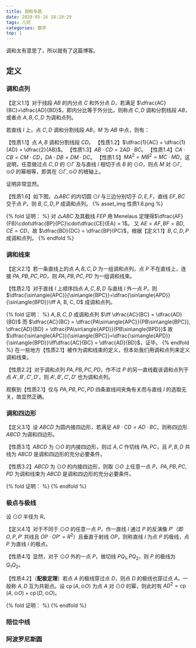```yaml
---
title: 调和专题
date: 2020-05-16 18:19:29
tags: 几何
categories: 数学
top: 1
---
```


调和太有意思了，所以就有了这篇博客。

<!-- more -->

## 定义

### 调和点列

【定义1.1】对于线段 $AB$ 的内分点 $C$ 和外分点 $D$，若满足 $\dfrac{AC}{BC}=\dfrac{AD}{BD}$，即内分比等于外分比，则称点 $C, D$ 调和分割线段 $AB$，或者点 $A, B, C, D$ 为调和点列。

若直线 $l$ 上，点 $C, D$ 调和分割线段 $AB$，$M$ 为 $AB$ 中点，则有：

【性质1.1】点 $A, B$ 调和分割线段 $CD$。
【性质1.2】$\dfrac{1}{AC} + \dfrac{1}{AD} = \dfrac{2}{AB}$。
【性质1.3】$AB\cdot CD = 2AD\cdot BC$。
【性质1.4】$CA\cdot CB = CM\cdot CD$，$DA\cdot DB = DM\cdot DC$。
【性质1.5】$MA^2 = MB^2 = MC\cdot MD$。这说明，任意做过点 $C, D$ 的 $\odot \Gamma$ 及与直线 $l$ 相切于点 $B$ 的 $\odot O$，则点 $M$ 对 $\odot \Gamma, \odot O$ 的幂相等，即其在 $\odot \Gamma, \odot O$ 的根轴上。

证明非常显然。

【性质1.6】如下图，$\triangle{ABC}$ 的内切圆 $\odot I$ 与三边分别切于 $D, E, F$，直线 $EF, BC$ 交于点 $P$，则 $B, C, D, P$ 成调和点列。
{% asset_img 性质1.6.png %}

{% fold 证明： %}
对 $\triangle{ABC}$ 及其截线 $FEP$ 用 Menelaus 定理得$\dfrac{AF}{FB}\cdot\dfrac{BP}{PC}\cdot\dfrac{CE}{EA} = 1$。
又 $AE = AF, BF = BD, CE = CD$，故 $\dfrac{BD}{DC} = \dfrac{BP}{PC}$，根据【定义1.1】$B, C, D, P$ 成调和点列。
{% endfold %}

### 调和线束

【定义2.1】若一条直线上的点 $A, B, C, D$ 为一组调和点列，点 $P$ 不在直线上，连接 $PA, PB, PC, PD$，则 $PA, PB, PC, PD$ 为一组调和线束。

【性质2.1】对于直线 $l$ 上顺序四点 $A, C, B, D$ 与直线 $l$ 外一点 $P$，则 $\dfrac{\sin\angle{APC}}{\sin\angle{BPC}}=\dfrac{\sin\angle{APD}}{\sin\angle{BPD}}\iff A, B, C, D$ 成调和点列。

{% fold 证明： %}
$A, B, C, D$ 成调和点列 $\iff \dfrac{AC}{BC} = \dfrac{AD}{BD}$
而 $\dfrac{AC}{BC} = \dfrac{PA\sin\angle{APC}}{PB\sin\angle{BPC}}, \dfrac{AD}{BD} = \dfrac{PA\sin\angle{APD}}{PB\sin\angle{BPD}}$
故 $\dfrac{\sin\angle{APC}}{\sin\angle{BPC}}=\dfrac{\sin\angle{APD}}{\sin\angle{BPD}}\iff\dfrac{AC}{BC} = \dfrac{AD}{BD}$，证毕。
{% endfold %}
在一些地方【性质2.1】被作为调和线束的定义，但本处我们用调和点列来定义调和线束。

【性质2.2】对于调和点列 $PA, PB, PC, PD$，作不过 $P$ 的另一直线截该调和点列于点 $A', B', C', D'$，则 $A', B', C', D'$ 也为调和点列。

观察到【性质2.1】仅与 $PA, PB, PC, PD$ 四条直线间夹角有关而与直线 $l$ 的选取无关，故显然正确。

### 调和四边形

【定义3.1】设 $ABCD$ 为圆内接四边形，若满足 $AB\cdot CD = AD\cdot BC$，则称四边形 $ABCD$ 为调和四边形。

【性质3.1】$ABCD$ 为 $\odot O$ 的内接四边形，则过 $A, C$ 作切线 $PA, PC$，且 $P, B, D$ 共线为 $ABCD$ 是调和四边形的充分必要条件。

【性质3.2】$ABCD$ 为 $\odot O$ 的内接四边形，则取 $\odot O$ 上任意一点 $P$，$PA, PB, PC, PD$ 为调和线束为 $ABCD$ 是调和四边形的充分必要条件。

{% fold 证明： %}
{% endfold %}

### 极点与极线

设 $\odot O$ 半径为 $R$。

【定义4.1】对于不同于 $\odot O$ 的任意一点 $P$，作一直线 $l$ 通过 $P$ 的反演像 $P'$（即 $O, P, P'$ 共线且 $OP\cdot OP' = R^2$）且垂直于射线 $OP$，则称直线 $l$ 为点 $P$ 的极线，点 $P$ 为直线 $l$ 的极点。

【性质4.1】显然，对于 $\odot O$ 外的一点 $P$，做切线 $PQ_1, PQ_2$，则 $P$ 的极线为 $Q_1Q_2$。

【性质4.2】（**配极定理**）若点 $A$ 的极线穿过点 $D$，则点 $D$ 的极线也穿过点 $A$，一般称 $A, D$ 互为共轭点。设 $\operatorname{cp}(A, \odot O)$ 为点 $A$ 对 $\odot O$ 的幂，则此时有 $AD^2 = \operatorname{cp}(A, \odot O) + \operatorname{cp}(D, \odot O)$。

{% fold 证明： %}
{% endfold %}

### 陪位中线

### 阿波罗尼斯圆
